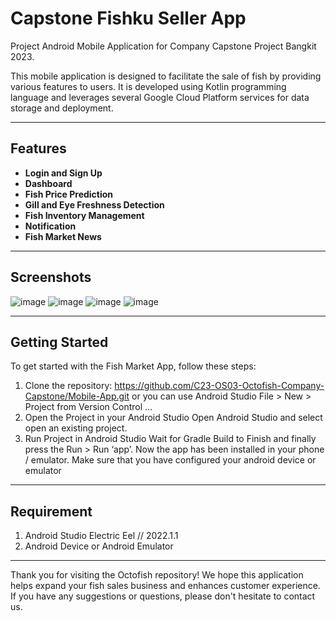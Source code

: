 # Capstone Fishku Seller App
Project Android Mobile Application for Company Capstone Project Bangkit 2023.

This mobile application is designed to facilitate the sale of fish by providing various features to users. It is developed using Kotlin programming language and leverages several Google Cloud Platform services for data storage and deployment.

---

## Features

- **Login and Sign Up** 
- **Dashboard** 
- **Fish Price Prediction** 
- **Gill and Eye Freshness Detection** 
- **Fish Inventory Management** 
- **Notification**
- **Fish Market News** 

---

## Screenshots
![image](https://github.com/C23-OS03-Octofish-Company-Capstone/Mobile-App/assets/82014881/2eb34dac-6ec1-4664-afbc-be0e9f763d3d)
![image](https://github.com/C23-OS03-Octofish-Company-Capstone/Mobile-App/assets/82014881/a04336ec-34cb-4615-810d-5bc6e22bbc47)
![image](https://github.com/C23-OS03-Octofish-Company-Capstone/Mobile-App/assets/82014881/9e917d42-e05a-48d9-9134-3b2b8d30c453)
![image](https://github.com/C23-OS03-Octofish-Company-Capstone/Mobile-App/assets/82014881/02aa5a75-0c79-4bdf-b643-3c36b3f10b70)

---

## Getting Started

To get started with the Fish Market App, follow these steps:

1. Clone the repository:  https://github.com/C23-OS03-Octofish-Company-Capstone/Mobile-App.git
   or you can use Android Studio
   File > New > Project from Version Control ...
2. Open the Project in your Android Studio
   Open Android Studio and select open an existing project.
3. Run Project in Android Studio
   Wait for Gradle Build to Finish and finally press the Run > Run ‘app’. Now the app has been installed in your phone / emulator. Make sure that you have configured your android device or emulator
   
---

## Requirement

1. Android Studio Electric Eel // 2022.1.1
2. Android Device or Android Emulator

---

Thank you for visiting the Octofish repository! We hope this application helps expand your fish sales business and enhances customer experience. If you have any suggestions or questions, please don't hesitate to contact us.

